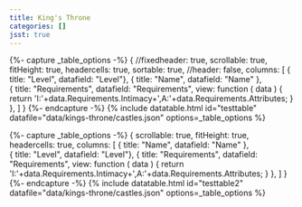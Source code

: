 ```yaml
---
title: King's Throne
categories: []
jsst: true
---
```


{%- capture _table_options -%}
{
    //fixedheader: true,
    scrollable: true,
    fitHeight: true,
    headercells: true,
    sortable: true, 
    //header: false,
    columns: [
        { title: "Level", datafield: "Level"},
        { title: "Name", datafield: "Name" },        
        { 
            title: "Requirements", 
            datafield: "Requirements",
            view: function ( data ) { 
                return 'I:'+data.Requirements.Intimacy+',A:'+data.Requirements.Attributes;
            }
        },
    ]
}
{%- endcapture -%}
{% include datatable.html id="testtable" datafile="data/kings-throne/castles.json" options=_table_options %}

{%- capture _table_options -%}
{
    scrollable: true,
    fitHeight: true,
    headercells: true,
    columns: [
        { title: "Name", datafield: "Name" },        
        { title: "Level", datafield: "Level"},
        { 
            title: "Requirements", 
            datafield: "Requirements",
            view: function ( data ) { 
                return 'I:'+data.Requirements.Intimacy+',A:'+data.Requirements.Attributes;
            }
        },
    ]
}
{%- endcapture -%}
{% include datatable.html id="testtable2" datafile="data/kings-throne/castles.json" options=_table_options %}
